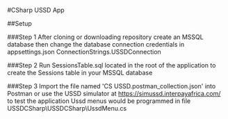 #CSharp USSD App

##Setup

###Step 1
After cloning or downloading repository create an MSSQL database then change the database connection credentials in appsettings.json ConnectionStrings.USSDConnection

###Step 2
Run SessionsTable.sql located in the root of the application to create the Sessions table in your MSSQL database

###Step 3
Import the file named 'CS USSD.postman_collection.json' into Postman or use the USSD simulator at https://simussd.interpayafrica.com/ to test the application
Ussd menus would be programmed in file USSDCSharp\USSDCSharp\UssdMenu.cs
